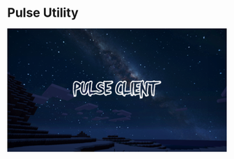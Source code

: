 # Pulse Utility
![Image of Yaktocat](https://raw.githubusercontent.com/PulseMCBE/Release/main/assets/Banner1.png)
